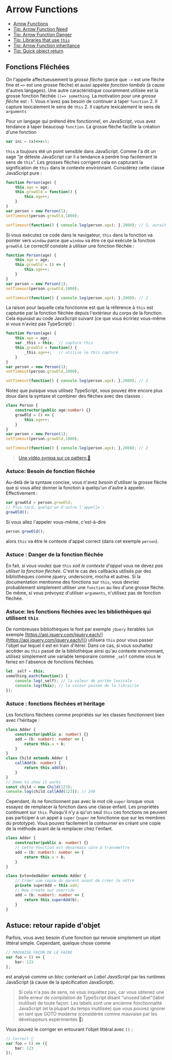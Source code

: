 # Arrow Functions

* [Arrow Functions](arrow-functions.md#arrow-functions)
* [Tip: Arrow Function Need](arrow-functions.md#tip-arrow-function-need)
* [Tip: Arrow Function Danger](arrow-functions.md#tip-arrow-function-danger)
* [Tip: Libraries that use `this`](arrow-functions.md#tip-arrow-functions-with-libraries-that-use-this)
* [Tip: Arrow Function inheritance](arrow-functions.md#tip-arrow-functions-and-inheritance)
* [Tip: Quick object return](arrow-functions.md#tip-quick-object-return)

## Fonctions Fléchées

On l'appelle affectueusement la _grosse flèche_ \(parce que `->` est une flèche fine et `=>` est une grosse flèche\) et aussi appelée _fonction lambda_ \(à cause d'autres langages\). Une autre caractéristique couramment utilisée est la grosse fonction fléchée `()=> something`. La motivation pour une _grosse flèche_ est : 1. Vous n'avez pas besoin de continuer à taper `function` 2. Il capture lexicalement le sens de `this` 2. Il capture lexicalement le sens de `arguments`

Pour un langage qui prétend être fonctionnel, en JavaScript, vous avez tendance à taper beaucoup `function`. La grosse flèche facilite la création d'une fonction

```typescript
var inc = (x)=>x+1;
```

`this` a toujours été un point sensible dans JavaScript. Comme l'a dit un sage "je déteste JavaScript car il a tendance à perdre trop facilement le sens de `this`". Les grosses flèches corrigent cela en capturant la signification de `this` dans le contexte environnant. Considérez cette classe JavaScript pure :

```typescript
function Person(age) {
    this.age = age;
    this.growOld = function() {
        this.age++;
    }
}
var person = new Person(1);
setTimeout(person.growOld,1000);

setTimeout(function() { console.log(person.age); },2000); // 1, aurait du être 2
```

Si vous exécutez ce code dans le navigateur, `this` dans la fonction va pointer vers `window` parce que `window` va être ce qui exécute la fonction `growOld`. Le correctif consiste à utiliser une fonction fléchée :

```typescript
function Person(age) {
    this.age = age;
    this.growOld = () => {
        this.age++;
    }
}
var person = new Person(1);
setTimeout(person.growOld,1000);

setTimeout(function() { console.log(person.age); },2000); // 2
```

La raison pour laquelle cela fonctionne est que la référence à `this` est capturée par la fonction fléchée depuis l'extérieur du corps de la fonction. Cela équivaut au code JavaScript suivant \(ce que vous écririez vous-même si vous n'aviez pas TypeScript\) :

```typescript
function Person(age) {
    this.age = age;
    var _this = this;  // capture this
    this.growOld = function() {
        _this.age++;   // utilise le this capturé
    }
}
var person = new Person(1);
setTimeout(person.growOld,1000);

setTimeout(function() { console.log(person.age); },2000); // 2
```

Notez que puisque vous utilisez TypeScript, vous pouvez être encore plus doux dans la syntaxe et combiner des flèches avec des classes :

```typescript
class Person {
    constructor(public age:number) {}
    growOld = () => {
        this.age++;
    }
}
var person = new Person(1);
setTimeout(person.growOld,1000);

setTimeout(function() { console.log(person.age); },2000); // 2
```

> [Une vidéo sympa sur ce pattern 🌹](https://egghead.io/lessons/typescript-make-usages-of-this-safe-in-class-methods)

### Astuce: Besoin de fonction fléchée

Au-delà de la syntaxe concise, vous n'avez _besoin_ d'utiliser la grosse flèche que si vous allez donner la fonction à quelqu'un d'autre à appeler. Effectivement :

```typescript
var growOld = person.growOld;
// Plus tard, quelqu'un d'autre l'appelle :
growOld();
```

Si vous allez l'appeler vous-même, c'est-à-dire

```typescript
person.growOld();
```

alors `this` va être le contexte d'appel correct \(dans cet exemple `person`\).

### Astuce : Danger de la fonction fléchée

En fait, si vous voulez que `this` _soit le contexte d'appel_ vous ne devez _pas utiliser la fonction fléchée_. C'est le cas des callbacks utilisés par des bibliothèques comme jquery, underscore, mocha et autres. Si la documentation mentionne des fonctions sur `this`, vous devriez probablement simplement utiliser une `function` au lieu d'une grosse flèche. De même, si vous prévoyez d'utiliser `arguments`, n'utilisez pas de fonction fléchée.

### Astuce: les fonctions fléchées avec les bibliothèques qui utilisent `this`

De nombreuses bibliothèques le font par exemple `jQuery` iterables \(un exemple [https://api.jquery.com/jquery.each/](https://api.jquery.com/jquery.each/)\) utilisera `this` pour vous passer l'objet sur lequel il est en train d'itérer. Dans ce cas, si vous souhaitez accéder au `this` passé de la bibliothèque ainsi qu'au contexte environnant, utilisez simplement une variable temporaire comme `_self` comme vous le feriez en l'absence de fonctions fléchées.

```typescript
let _self = this;
something.each(function() {
    console.log(_self); // la valeur de portée lexicale
    console.log(this); // la valeur passée de la librairie
});
```

### Astuce : fonctions fléchées et héritage

Les fonctions fléchées comme propriétés sur les classes fonctionnent bien avec l'héritage :

```typescript
class Adder {
    constructor(public a: number) {}
    add = (b: number): number => {
        return this.a + b;
    }
}
class Child extends Adder {
    callAdd(b: number) {
        return this.add(b);
    }
}
// Demo to show it works
const child = new Child(123);
console.log(child.callAdd(123)); // 246
```

Cependant, ils ne fonctionnent pas avec le mot clé `super` lorsque vous essayez de remplacer la fonction dans une classe enfant. Les propriétés continuent sur `this`. Puisqu'il n'y a qu'un seul `this` ces fonctions ne peuvent pas participer à un appel à `super` \(`super` ne fonctionne que sur les membres du prototype\). Vous pouvez facilement la contourner en créant une copie de la méthode avant de la remplacer chez l'enfant.

```typescript
class Adder {
    constructor(public a: number) {}
    // Cette fonction est désormais sûre à transmettre
    add = (b: number): number => {
        return this.a + b;
    }
}

class ExtendedAdder extends Adder {
    // Créer une copie du parent avant de créer le nôtre
    private superAdd = this.add;
    // Now create our override
    add = (b: number): number => {
        return this.superAdd(b);
    }
}
```

## Astuce: retour rapide d'objet

Parfois, vous avez besoin d'une fonction qui renvoie simplement un objet littéral simple. Cependant, quelque chose comme

```typescript
// MAUVAISE FAÇON DE LE FAIRE
var foo = () => {
    bar: 123
};
```

est analysé comme un _bloc_ contenant un _Label JavaScript_ par les runtimes JavaScript \(à cause de la spécification JavaScript\).

> Si cela n'a pas de sens, ne vous inquiétez pas, car vous obtenez une belle erreur de compilation de TypeScript disant "unused label"\(label inutilisé\) de toute façon. Les labels sont une ancienne fonctionnalité JavaScript \(et la plupart du temps inutilisée\) que vous pouvez ignorer en tant que GOTO moderne \(considérée comme mauvaise par les développeurs expérimentés 🌹\)

Vous pouvez le corriger en entourant l'objet littéral avec `()` :

```typescript
// Correct 🌹
var foo = () => ({
    bar: 123
});
```

